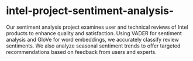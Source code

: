 # intel-project-sentiment-analysis-
Our sentiment analysis project examines user and technical reviews of Intel products to enhance quality and satisfaction. Using VADER for sentiment analysis and GloVe for word embeddings, we accurately classify review sentiments. We also analyze seasonal sentiment trends to offer targeted recommendations based on feedback from users and experts.
